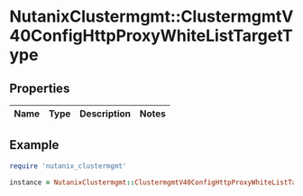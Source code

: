 # NutanixClustermgmt::ClustermgmtV40ConfigHttpProxyWhiteListTargetType

## Properties

| Name | Type | Description | Notes |
| ---- | ---- | ----------- | ----- |

## Example

```ruby
require 'nutanix_clustermgmt'

instance = NutanixClustermgmt::ClustermgmtV40ConfigHttpProxyWhiteListTargetType.new()
```

